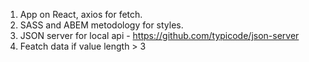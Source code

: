 1. App on React, axios for fetch.
2. SASS and ABEM metodology for styles.
3. JSON server for local api - https://github.com/typicode/json-server
4. Featch data if value length > 3